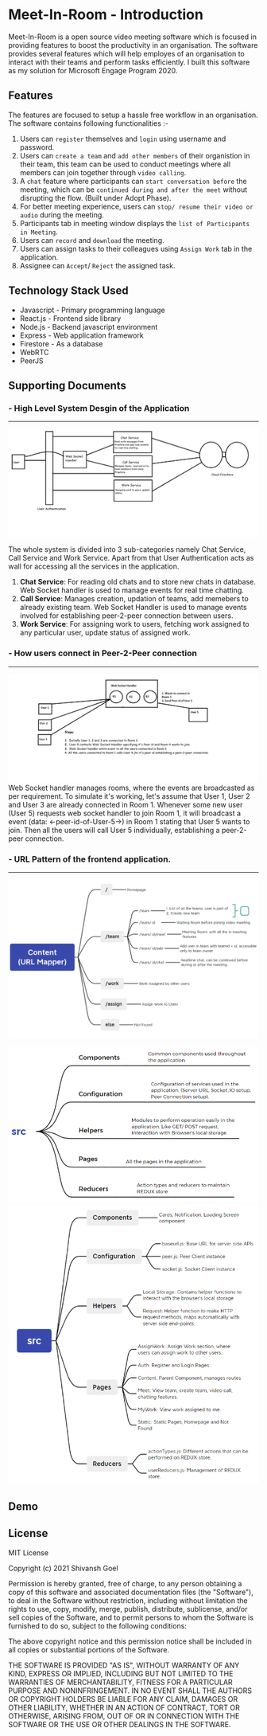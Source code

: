 # Meet-In-Room - Introduction
Meet-In-Room is a open source video meeting software which is focused in providing features to boost the productivity in an organisation. The software provides several features which will help employes of an organisation to interact with their teams and perform tasks efficiently. I built this software as my solution for Microsoft Engage Program 2020.

## Features
The features are focused to setup a hassle free workflow in an organisation. The software contains following functionalities :-

1. Users can  ```register``` themselves and ```login``` using username and password.
2. Users can ```create a team``` and ```add other members``` of their organistion in their team, this team can be used to conduct meetings where all members can join together through ```video calling```.
3. A ```chat``` feature where participants can ```start conversation before``` the meeting, which can be ```continued during and after the meet``` without disrupting the flow. (Built under Adopt Phase).
4. For better meeting experience, users can ```stop/ resume their video or audio``` during the meeting.
5. Participants tab in meeting window displays the ```list of Participants in Meeting```.
5. Users can ```record``` and ```download``` the meeting.
6. Users can assign tasks to their colleagues using ```Assign Work``` tab in the application.
7. Assignee can ```Accept```/ ```Reject``` the assigned task.

## Technology Stack Used
-  Javascript - Primary programming language
-  React.js - Frontend side library
-  Node.js - Backend javascript environment
-  Express - Web application framework
-  Firestore - As a database 
-  WebRTC
-  PeerJS

## Supporting Documents

### - High Level System Desgin of the Application
---

![full system design](https://github.com/ishivanshgoel/Meet-In-Room-Frontend/blob/master/docs/Full%20System%20Design.png)

The whole system is divided into 3 sub-categories namely Chat Service, Call Service and Work Service. Apart from that User Authentication acts as wall for accessing all the services in the application.
1. **Chat Service**: For reading old chats and to store new chats in database. Web Socket handler is used to manage events for real time chatting.
2. **Call Service**: Manages creation, updation of teams, add memebers to already existing team. Web Socket Handler is used to manage events involved for establishing peer-2-peer connection between users.
3. **Work Service**: For assigning work to users, fetching work assigned to any particular user, update status of assigned work.

### - How users connect in Peer-2-Peer connection
---
![full system design](https://github.com/ishivanshgoel/Meet-In-Room-Frontend/blob/master/docs/System%20Design.png)
Web Socket handler manages rooms, where the events are broadcasted as per requirement. 
To simulate it's working, let's assume that User 1, User 2 and User 3 are already connected in Room 1. Whenever some new user (User 5) requests web socket handler to join Room 1, it will broadcast a event (data: <-peer-id-of-User-5->) in Room 1 stating that User 5 wants to join. Then all the users will call User 5 individually, establishing a peer-2-peer connection.  

### - URL Pattern of the frontend application.
---

![full system design](https://github.com/ishivanshgoel/Meet-In-Room-Frontend/blob/master/docs/URL%20Mapper.png)

![full system design](https://github.com/ishivanshgoel/Meet-In-Room-Frontend/blob/master/docs/HLD%20Application%20Structure.png)
![full system design](https://github.com/ishivanshgoel/Meet-In-Room-Frontend/blob/master/docs/LLD%20Application%20Structure.png)

## Demo

## License
MIT License

Copyright (c) 2021 Shivansh Goel

Permission is hereby granted, free of charge, to any person obtaining a copy
of this software and associated documentation files (the "Software"), to deal
in the Software without restriction, including without limitation the rights
to use, copy, modify, merge, publish, distribute, sublicense, and/or sell
copies of the Software, and to permit persons to whom the Software is
furnished to do so, subject to the following conditions:

The above copyright notice and this permission notice shall be included in all
copies or substantial portions of the Software.

THE SOFTWARE IS PROVIDED "AS IS", WITHOUT WARRANTY OF ANY KIND, EXPRESS OR
IMPLIED, INCLUDING BUT NOT LIMITED TO THE WARRANTIES OF MERCHANTABILITY,
FITNESS FOR A PARTICULAR PURPOSE AND NONINFRINGEMENT. IN NO EVENT SHALL THE
AUTHORS OR COPYRIGHT HOLDERS BE LIABLE FOR ANY CLAIM, DAMAGES OR OTHER
LIABILITY, WHETHER IN AN ACTION OF CONTRACT, TORT OR OTHERWISE, ARISING FROM,
OUT OF OR IN CONNECTION WITH THE SOFTWARE OR THE USE OR OTHER DEALINGS IN THE
SOFTWARE.






